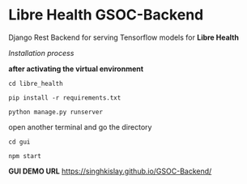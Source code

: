 # Libre Health GSOC-Backend
Django Rest Backend for serving Tensorflow models for **Libre Health**

*Installation process*

**after activating the virtual environment**

`cd libre_health`

`pip install -r requirements.txt`

`python manage.py runserver`

open another terminal and go the directory

`cd gui`

`npm start`

**GUI DEMO URL**
https://singhkislay.github.io/GSOC-Backend/
